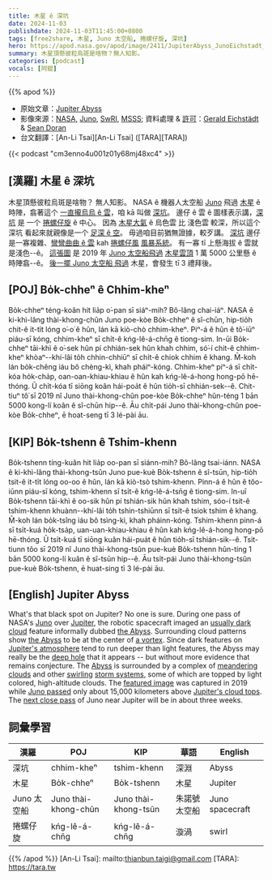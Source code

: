 ```yaml
---
title: 木星 ê 深坑
date: 2024-11-03
publishdate: 2024-11-03T11:45:00+0800
tags: [free2share, 木星, Juno 太空船, 捲螺仔旋, 深坑]
hero: https://apod.nasa.gov/apod/image/2411/JupiterAbyss_JunoEichstadt_1080.jpg
summary: 木星頂懸彼粒烏斑是啥物？無人知影。
categories: [podcast]
vocals: [阿錕]
---
```


{{% apod %}}

- 原始文章：[Jupiter Abyss](https://apod.nasa.gov/apod/ap241103.html)
- 影像來源：[NASA](https://www.nasa.gov/), [Juno](https://science.nasa.gov/mission/juno), [SwRI](http://www.swri.org/), [MSSS](http://www.msss.com/); 資料處理 & [許可][License3]：[Gerald Eichstädt](https://science.nasa.gov/people/gerald-eichstadt/) & [Sean Doran](https://twitter.com/_TheSeaning)
- 台文翻譯：[An-Li Tsai][An-Li Tsai] ([TARA][TARA])

{{< podcast "cm3enno4u001z01y68mj48xc4" >}}

## [漢羅] 木星 ê 深坑
木星頂懸彼粒烏斑是啥物？
無人知影。
NASA ê 機器人太空船 [Juno][Juno] 飛過 [木星][Jupiter] ê 時陣，翕著這个 [一直攏烏烏 ê 雲][usually dark cloud]，咱 kā 叫做 [深坑][the Abyss 1]。
邊仔 ê 雲 ê 圖樣表示講，[深坑][the Abyss 2] 是 一个 [捲螺仔旋][a vortex] ê 中心。
因為 [木星大氣][Jupiter's atmosphere] ê 烏色雲 比 淺色雲 較深，所以這个 深坑 看起來就親像是一个 [足深 ê 空][deep hole]。
毋過咱目前猶無證據，較歹講。
[深坑][Abyss] 邊仔是一寡複雜、[彎彎曲曲 ê 雲][meandering clouds] kah [捲螺仔風][swirling] [風暴系統][storm systems]。
有一寡 tī 上懸海拔 ê 雲就是淺色--ê。
[這張圖][featured image] 是 2019 年 [Juno 太空船飛過][Juno passed] [木星雲頂][Jupiter's cloud tops] 1 萬 5000 公里懸 ê 時陣翕--ê。
[後一擺 Juno 太空船 飛過][next close pass] 木星，會發生 tī 3 禮拜後。

## [POJ] Bo̍k-chheⁿ ê Chhim-kheⁿ
Bo̍k-chheⁿ téng-koân hit lia̍p o͘-pan sī siáⁿ-mih?
Bô-lâng chai-iáⁿ.
NASA ê ki-khì-lâng thài-khong-chûn Juno poe-kòe Bo̍k-chheⁿ ê sî-chūn, hip-tio̍h chit-ê it-ti̍t lóng o͘-o͘ ê hûn, lán kā kiò-chò chhim-kheⁿ.
Piⁿ-á ê hûn ê tô͘-iūⁿ piáu-sī kóng, chhim-kheⁿ sī chi̍t-ê kńg-lê-á-chn̄g ê tiong-sim.
In-ūi Bo̍k-chheⁿ tāi-khì ê o͘-sek hûn pí chhián-sek hûn khah chhim, só͘-í chit-ê chhim-kheⁿ khòaⁿ--khí-lâi to̍h chhin-chhiūⁿ sī chi̍t-ê chiok chhim ê khang.
M̄-koh lán bo̍k-chêng iáu bô chèng-kì, khah pháiⁿ-kóng.
Chhim-kheⁿ piⁿ-á sī chi̍t-kóa ho̍k-cha̍p, oan-oan-khiau-khiau ê hûn kah kńg-lê-á-hong hong-pō hē-thóng.
Ū chi̍t-kóa tī siōng koân hái-poa̍t ê hûn tio̍h-sī chhián-sek--ê.
Chit-tiuⁿ tô͘ sī 2019 nî Juno thài-khong-chûn poe-kòe Bo̍k-chheⁿ hûn-téng 1 bān 5000 kong-lí koân ê sî-chūn hip--ê.
Āu chi̍t-pái Juno thài-khong-chûn poe-kòe Bo̍k-chheⁿ, ē hoat-seng tī 3 lé-pài āu.

## [KIP] Bo̍k-tshenn ê Tshim-khenn
Bo̍k-tshenn tíng-kuân hit lia̍p oo-pan sī siánn-mih?
Bô-lâng tsai-iánn.
NASA ê ki-khì-lâng thài-khong-tsûn Juno pue-kuè Bo̍k-tshenn ê sî-tsūn, hip-tio̍h tsit-ê it-ti̍t lóng oo-oo ê hûn, lán kā kiò-tsò tshim-khenn.
Pinn-á ê hûn ê tôo-iūnn piáu-sī kóng, tshim-khenn sī tsi̍t-ê kńg-lê-á-tsn̄g ê tiong-sim.
In-uī Bo̍k-tshenn tāi-khì ê oo-sik hûn pí tshián-sik hûn khah tshim, sóo-í tsit-ê tshim-khenn khuànn--khí-lâi to̍h tshin-tshiūnn sī tsi̍t-ê tsiok tshim ê khang.
M̄-koh lán bo̍k-tsîng iáu bô tsìng-kì, khah pháinn-kóng.
Tshim-khenn pinn-á sī tsi̍t-kuá ho̍k-tsa̍p, uan-uan-khiau-khiau ê hûn kah kńg-lê-á-hong hong-pō hē-thóng.
Ū tsi̍t-kuá tī siōng kuân hái-pua̍t ê hûn tio̍h-sī tshián-sik--ê.
Tsit-tiunn tôo sī 2019 nî Juno thài-khong-tsûn pue-kuè Bo̍k-tshenn hûn-tíng 1 bān 5000 kong-lí kuân ê sî-tsūn hip--ê.
Āu tsi̍t-pái Juno thài-khong-tsûn pue-kuè Bo̍k-tshenn, ē huat-sing tī 3 lé-pài āu.

## [English] Jupiter Abyss
What's that black spot on Jupiter?
No one is sure.
During one pass of NASA's [Juno][Juno] over [Jupiter][Jupiter], the robotic spacecraft imaged an [usually dark cloud][usually dark cloud] feature informally dubbed [the Abyss][the Abyss 1].
Surrounding cloud patterns show [the Abyss][the Abyss 2] to be at the center of [a vortex][a vortex].
Since dark features on [Jupiter's atmosphere][Jupiter's atmosphere] tend to run deeper than light features, the Abyss may really be the [deep hole][deep hole] that it appears -- but without more evidence that remains conjecture.
The [Abyss][Abyss] is surrounded by a complex of [meandering clouds][meandering clouds] and other [swirling][swirling] [storm systems][storm systems], some of which are topped by light colored, high-altitude clouds.
The [featured image][featured image] was captured in 2019 while [Juno passed][Juno passed] only about 15,000 kilometers above [Jupiter's cloud tops][Jupiter's cloud tops].
The [next close pass][next close pass] of Juno near Jupiter will be in about three weeks.

## 詞彙學習
|漢羅|POJ|KIP|華語|English|
|-|-|-|-|-|
| 深坑 | chhim-kheⁿ | tshim-khenn | 深淵 | Abyss |
| 木星 | Bo̍k-chheⁿ | Bo̍k-tshenn | 木星 | Jupiter |
| Juno 太空船 | Juno thài-khong-chûn | Juno thài-khong-tsûn | 朱諾號太空船 | Juno spacecraft |
| 捲螺仔旋 | kńg-lê-á-chn̄g | kńg-lê-á-chn̄g | 漩渦 | swirl |

{{% /apod %}}
[An-Li Tsai]: mailto:thianbun.taigi@gmail.com
[TARA]: https://tara.tw

[copyright]: https://apod.nasa.gov/apod/fap/lib/about_apod.html#srapply
[License3]: https://creativecommons.org/licenses/by-nc-sa/3.0/
[License2]:https://creativecommons.org/licenses/by-nc-nd/2.0/

[Juno]:https://www.jpl.nasa.gov/missions/juno/
[Jupiter]:https://science.nasa.gov/jupiter/
[usually dark cloud]:https://apod.nasa.gov/apod/ap241103.htmlap171008.html
[the Abyss 1]:https://www.jpl.nasa.gov/images/pia22948-jupiter-abyss/
[the Abyss 2]:https://photojournal.jpl.nasa.gov/catalog/PIA22948
[a vortex]:https://www.youtube.com/watch?v=-XMd8AnEJBA
[Jupiter's atmosphere]:https://en.wikipedia.org/wiki/Atmosphere_of_Jupiter
[deep hole]:https://www.popularmechanics.com/technology/infrastructure/g2919/7-of-the-deepest-manmade-holes/
[Abyss]:https://www.reddit.com/media?url=https%3A%2F%2Fi.redd.it%2F1h6ozh8wsu501.jpg
[meandering clouds]:https://apod.nasa.gov/apod/ap241103.htmlap181121.html
[swirling]:https://apod.nasa.gov/apod/ap241103.htmlap180521.html
[storm systems]:https://apod.nasa.gov/apod/ap241103.htmlap170228.html
[featured image]:https://www.missionjuno.swri.edu/junocam/processing?id=6906
[Juno passed]:https://apod.nasa.gov/apod/ap241103.htmlap190205.html
[Jupiter's cloud tops]:https://www.reddit.com/r/spaceporn/comments/10b94mk/jupiters_abyss_the_dark_center_of_a_massive/
[next close pass]:https://en.wikipedia.org/wiki/Juno_(spacecraft)#Timeline
